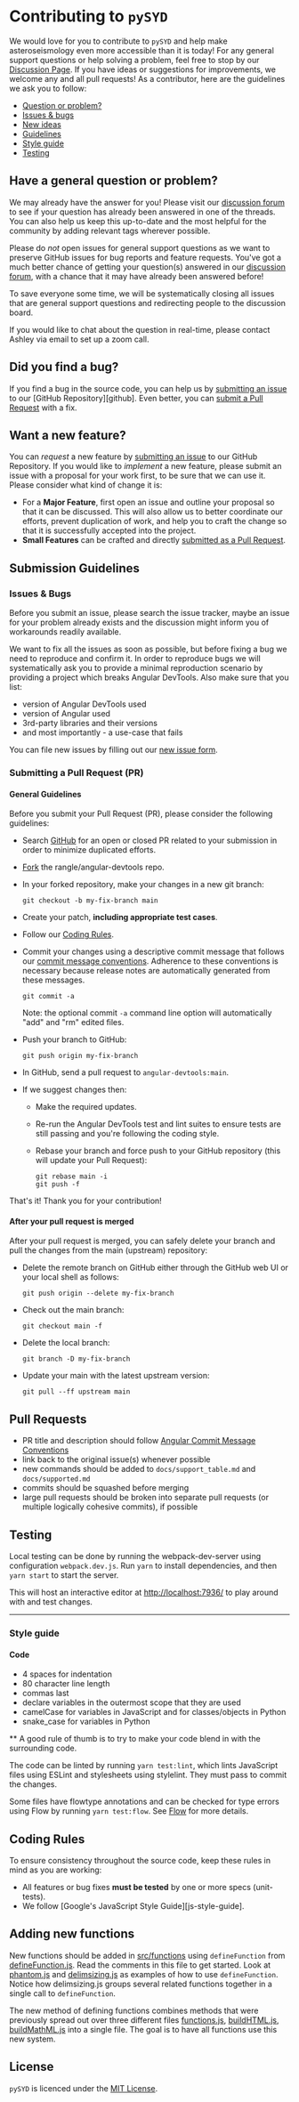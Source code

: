 # Contributing to `pySYD`

We would love for you to contribute to `pySYD` and help make asteroseismology even more accessible than it is today! 
For any general support questions or help solving a problem, feel free to stop by our [Discussion Page](). If you 
have ideas or suggestions for improvements, we welcome any and all pull requests! As a contributor, here are the 
guidelines we ask you to follow:

- [Question or problem?](#question)
- [Issues & bugs](#issue)
- [New ideas](#feature)
- [Guidelines](#submit)
- [Style guide](#style)
- [Testing](#test)


## <a name="question"></a> Have a general question or problem?

We may already have the answer for you! Please visit our [discussion forum]() to see if your question has already been answered in one of the threads. You can also help us keep this up-to-date and the most helpful for the community by adding relevant tags wherever possible.

Please do *not* open issues for general support questions as we want to preserve GitHub issues for bug reports and feature requests. You've got a much better chance of getting your question(s) answered in our [discussion forum](stackoverflow.com/questions/tagged/angular-devtools), with a chance that it may have already been answered before! 

To save everyone some time, we will be systematically closing all issues that are general support questions and redirecting people to the discussion board.

If you would like to chat about the question in real-time, please contact Ashley via email to set up a zoom call.


## <a name="issue"></a> Did you find a bug?

If you find a bug in the source code, you can help us by
[submitting an issue](#submit-issue) to our [GitHub Repository][github]. Even better, you can
[submit a Pull Request](#submit-pr) with a fix.



## <a name="feature"></a> Want a new feature?

You can _request_ a new feature by [submitting an issue](#submit-issue) to our GitHub
Repository. If you would like to _implement_ a new feature, please submit an issue with
a proposal for your work first, to be sure that we can use it.
Please consider what kind of change it is:

- For a **Major Feature**, first open an issue and outline your proposal so that it can be
  discussed. This will also allow us to better coordinate our efforts, prevent duplication of work,
  and help you to craft the change so that it is successfully accepted into the project.
- **Small Features** can be crafted and directly [submitted as a Pull Request](#submit-pr).

## <a name="submit"></a> Submission Guidelines

### <a name="submit-issue"></a> Issues & Bugs

Before you submit an issue, please search the issue tracker, maybe an issue for your problem already exists and the discussion might inform you of workarounds readily available.

We want to fix all the issues as soon as possible, but before fixing a bug we need to reproduce and confirm it. In order to reproduce bugs we will systematically ask you to provide a minimal reproduction scenario by providing a project which breaks Angular DevTools. Also make sure that you list:

- version of Angular DevTools used
- version of Angular used
- 3rd-party libraries and their versions
- and most importantly - a use-case that fails

You can file new issues by filling out our [new issue form](https://github.com/rangle/angular-devtools/issues/new).

### <a name="submit-pr"></a> Submitting a Pull Request (PR)

#### General Guidelines

Before you submit your Pull Request (PR), please consider the following guidelines:

- Search [GitHub](https://github.com/angular/angular) for an open or closed PR related to your submission in order to minimize duplicated efforts. 
- [Fork](https://docs.github.com/en/github/getting-started-with-github/fork-a-repo) the rangle/angular-devtools repo.
- In your forked repository, make your changes in a new git branch:

  ```shell
  git checkout -b my-fix-branch main
  ```

- Create your patch, **including appropriate test cases**.
- Follow our [Coding Rules](#rules).
- Commit your changes using a descriptive commit message that follows our
  [commit message conventions](#commit). Adherence to these conventions
  is necessary because release notes are automatically generated from these messages.

  ```shell
  git commit -a
  ```

  Note: the optional commit `-a` command line option will automatically "add" and "rm" edited files.

- Push your branch to GitHub:

  ```shell
  git push origin my-fix-branch
  ```

- In GitHub, send a pull request to `angular-devtools:main`.
- If we suggest changes then:

  - Make the required updates.
  - Re-run the Angular DevTools test and lint suites to ensure tests are still passing and you're following the coding style.
  - Rebase your branch and force push to your GitHub repository (this will update your Pull Request):

    ```shell
    git rebase main -i
    git push -f
    ```

That's it! Thank you for your contribution!

#### After your pull request is merged

After your pull request is merged, you can safely delete your branch and pull the changes
from the main (upstream) repository:

- Delete the remote branch on GitHub either through the GitHub web UI or your local shell as follows:

  ```shell
  git push origin --delete my-fix-branch
  ```

- Check out the main branch:

  ```shell
  git checkout main -f
  ```

- Delete the local branch:

  ```shell
  git branch -D my-fix-branch
  ```

- Update your main with the latest upstream version:

  ```shell
  git pull --ff upstream main
  ```

## Pull Requests

 - PR title and description should follow [Angular Commit Message Conventions](https://github.com/angular/angular.js/blob/master/DEVELOPERS.md#-git-commit-guidelines)
 - link back to the original issue(s) whenever possible
 - new commands should be added to `docs/support_table.md` and `docs/supported.md`
 - commits should be squashed before merging
 - large pull requests should be broken into separate pull requests (or multiple logically cohesive commits), if possible

## Testing

Local testing can be done by running the webpack-dev-server using configuration
`webpack.dev.js`. Run `yarn` to install dependencies, and then `yarn start`
to start the server.

This will host an interactive editor at
[http://localhost:7936/](http://localhost:7936/) to play around with and test
changes.

----------

### <a name="style"></a> Style guide

#### Code
 - 4 spaces for indentation
 - 80 character line length
 - commas last
 - declare variables in the outermost scope that they are used
 - camelCase for variables in JavaScript and for classes/objects in Python
 - snake_case for variables in Python

** A good rule of thumb is to try to make your code blend in with the surrounding code.

The code can be linted by running `yarn test:lint`, which lints JavaScript
files using ESLint and stylesheets using stylelint. They must pass to commit
the changes.

Some files have flowtype annotations and can be checked for type errors using
Flow by running `yarn test:flow`. See [Flow](https://flow.org/) for more details.

## <a name="rules"></a> Coding Rules

To ensure consistency throughout the source code, keep these rules in mind as you are working:

- All features or bug fixes **must be tested** by one or more specs (unit-tests).
- We follow [Google's JavaScript Style Guide][js-style-guide].

## Adding new functions

New functions should be added in [src/functions](src/functions) using
`defineFunction` from [defineFunction.js](src/defineFunction.js).  Read the
comments in this file to get started.  Look at
[phantom.js](src/functions/phantom.js) and
[delimsizing.js](src/functions/delimsizing.js) as examples of how to use
`defineFunction`.  Notice how delimsizing.js groups several related functions
together in a single call to `defineFunction`.

The new method of defining functions combines methods that were previously
spread out over three different files [functions.js](src/functions.js),
[buildHTML.js](src/buildHTML.js), [buildMathML.js](src/buildMathML.js) into a
single file.  The goal is to have all functions use this new system.

## License

`pySYD` is licenced under the [MIT License](http://opensource.org/licenses/MIT).
